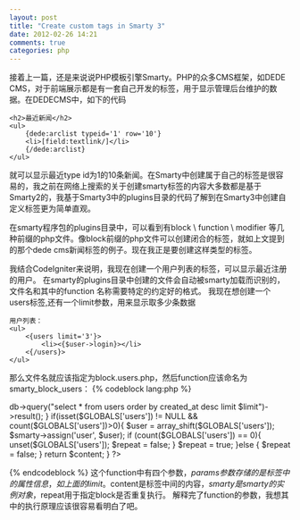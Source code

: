 ```yaml
---
layout: post
title: "Create custom tags in Smarty 3"
date: 2012-02-26 14:21
comments: true
categories: php
---
```


接着上一篇，还是来说说PHP模板引擎Smarty。PHP的众多CMS框架，如DEDE CMS，对于前端展示都是有一套自己开发的标签，用于显示管理后台维护的数据。在DEDECMS中，如下的代码
```
<h2>最近新闻</h2>
<ul>
    {dede:arclist typeid='1' row='10'}
    <li>[field:textlink/]</li>
    {/dede:arclist}
</ul>
```
就可以显示最近type id为1的10条新闻。在Smarty中创建属于自己的标签是很容易的，我之前在网络上搜索的关于创建smarty标签的内容大多数都是基于Smarty2的，我基于Smarty3中的plugins目录的代码了解到在Smarty3中创建自定义标签更为简单直观。

在smarty程序包的plugins目录中，可以看到有block \ function \ modifier 等几种前缀的php文件。像block前缀的php文件可以创建闭合的标签，就如上文提到的那个dede cms新闻标签的例子。现在我正是要创建这样类型的标签。

我结合CodeIgniter来说明，我现在创建一个用户列表的标签，可以显示最近注册的用户。
在smarty的plugins目录中创建的文件会自动被smarty加载而识别的，文件名和其中的function 名称需要特定的约定好的格式。
我现在想创建一个users标签,还有一个limit参数，用来显示取多少条数据
```
用户列表：
<ul>
    <{users limit='3'}>
        <li><{$user->login}></li>
    <{/users}>
</ul>
```
那么文件名就应该指定为block.users.php，然后function应该命名为smarty_block_users：
{% codeblock lang:php %}
<?php
function smarty_block_users($params, $content, $smarty, &$repeat){
    if (empty($content)){
        if (empty($params['limit'])) {
            $limit = 10;
        } else {
            $limit = $params['limit'];
        }
        $CI =& get_instance();
        $GLOBALS['users'] = $CI->db->query("select * from users order by created_at desc limit $limit")->result();
    }
    if(isset($GLOBALS['users']) != NULL && count($GLOBALS['users'])>0){
        $user = array_shift($GLOBALS['users']);
        $smarty->assign('user', $user);
        if (count($GLOBALS['users']) == 0){
            unset($GLOBALS['users']);
            $repeat = false;
        }
        $repeat = true;
    }else {
        $repeat = false;
    }

    return $content;
}
?>
{% endcodeblock %}
这个function中有四个参数，$params参数存储的是标签中的属性信息，如上面的limit。$content是标签中间的内容，$smarty是smarty的实例对象，$repeat用于指定block是否重复执行。
解释完了function的参数，我想其中的执行原理应该很容易看明白了吧。